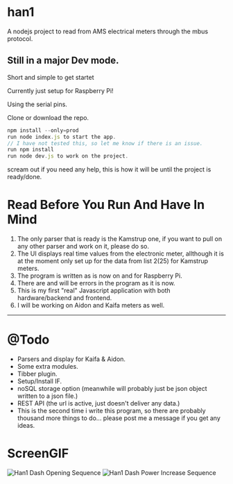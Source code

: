 # han1

A nodejs project to read from AMS electrical meters through the mbus protocol.

## Still in a major Dev mode.

Short and simple to get startet

Currently just setup for Raspberry Pi!

Using the serial pins.

Clone or download the repo.

```javascript
npm install --only=prod
run node index.js to start the app.
// I have not tested this, so let me know if there is an issue.
run npm install
run node dev.js to work on the project.
```

scream out if you need any help, this is how it will be until the project is ready/done.

# Read Before You Run And Have In Mind

1. The only parser that is ready is the Kamstrup one, if you want to pull on any other parser and work on it, please do so.
2. The UI displays real time values from the electronic meter, allthough it is at the moment only set up for the data from list 2(25) for Kamstrup meters.
3. The program is written as is now on and for Raspberry Pi.
4. There are and will be errors in the program as it is now.
5. This is my first "real" Javascript application with both hardware/backend and frontend.
6. I will be working on Aidon and Kaifa meters as well.

---

# @Todo

- Parsers and display for Kaifa & Aidon.
- Some extra modules.
- Tibber plugin.
- Setup/Install IF.
- noSQL storage option (meanwhile will probably just be json object written to a json file.)
- REST API (the url is active, just doesn't deliver any data.)
- This is the second time i write this program, so there are probably thousand more things to do... please post me a message if you get any ideas.

# ScreenGIF

![Han1 Dash Opening Sequence](https://media.giphy.com/media/1flyJX30ss7woWjynf/giphy.gif)
![Han1 Dash Power Increase Sequence](https://media.giphy.com/media/2siapMfufIMQYxzenz/giphy.gif)
